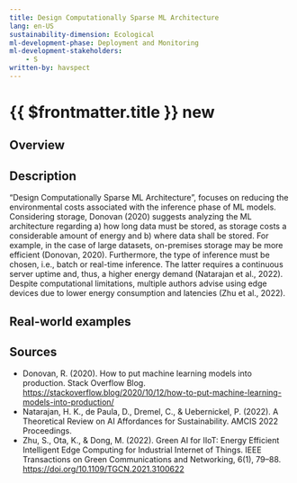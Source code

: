 ```yaml
---
title: Design Computationally Sparse ML Architecture
lang: en-US
sustainability-dimension: Ecological
ml-development-phase: Deployment and Monitoring
ml-development-stakeholders: 
    - S
written-by: havspect
---
```


<script setup>
import DPOverview from '../../components/DPOverview.vue'
</script>


# {{ $frontmatter.title }} <Badge type="tip">new</Badge>

## Overview
<DPOverview />

## Description
“Design Computationally Sparse ML Architecture”, focuses on reducing the environmental costs associated with the inference phase of ML models. Considering storage, Donovan (2020) suggests analyzing the ML architecture regarding a) how long data must be stored, as storage costs a considerable amount of energy and b) where data shall be stored. For example, in the case of large datasets, on-premises storage may be more efficient (Donovan, 2020). Furthermore, the type of inference must be chosen, i.e., batch or real-time inference. The latter requires a continuous server uptime and, thus, a higher energy demand (Natarajan et al., 2022). Despite computational limitations, multiple authors advise using edge devices due to lower energy consumption and latencies (Zhu et al., 2022).

## Real-world examples 


## Sources
- Donovan, R. (2020). How to put machine learning models into production. Stack Overflow Blog. https://stackoverflow.blog/2020/10/12/how-to-put-machine-learning-models-into-production/
- Natarajan, H. K., de Paula, D., Dremel, C., & Uebernickel, P. (2022). A Theoretical Review on AI Affordances for Sustainability. AMCIS 2022 Proceedings.
- Zhu, S., Ota, K., & Dong, M. (2022). Green AI for IIoT: Energy Efficient Intelligent Edge Computing for Industrial Internet of Things. IEEE Transactions on Green Communications and Networking, 6(1), 79–88. https://doi.org/10.1109/TGCN.2021.3100622
